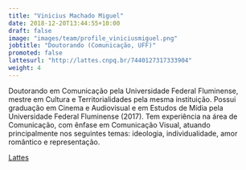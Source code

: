 ```yaml
---
title: "Vinicius Machado Miguel"
date: 2018-12-20T13:44:55+10:00
draft: false
image: "images/team/profile_viniciusmiguel.png"
jobtitle: "Doutorando (Comunicação, UFF)"
promoted: false
lattesurl: "http://lattes.cnpq.br/7440127317333904"
weight: 4
---
```


Doutorando em Comunicação pela Universidade Federal Fluminense, mestre em Cultura e Territorialidades pela mesma instituição. Possui graduação em Cinema e Audiovisual e em Estudos de Mídia pela Universidade Federal Fluminense (2017). Tem experiência na área de Comunicação, com ênfase em Comunicação Visual, atuando principalmente nos seguintes temas: ideologia, individualidade, amor romântico e representação.

<a href="http://lattes.cnpq.br/7440127317333904">Lattes</a>
